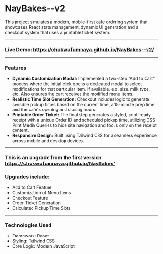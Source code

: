 # NayBakes--v2

This project simulates a modern, mobile-first cafe ordering system that showcases React state management, dynamic UI generation and a checkout system that uses a printable ticket system.

---

### **Live Demo:** https://chukwufumnaya.github.io/NayBakes--v2/

---

### Features

* **Dynamic Customization Modal:** Implemented a two-step "Add to Cart" process where the initial click opens a dedicated modal to select modifications for that particular item, if available, e.g. size, milk type, etc. Also ensures the cart receives the modified menu items.
* **Realistic Time Slot Generation:** Checkout includes logic to generate sensible pickup times based on the current time, a 15-minute prep time and the cafe's opening and closing hours.
* **Printable Order Ticket:** The final step generates a styled, print-ready receipt with a unique Order ID and scheduled pickup time, utilizing CSS Print Media Queries to hide site navigation and focus only on the receipt content.
* **Responsive Design:** Built using Tailwind CSS for a seamless experience across mobile and desktop devices.

---

### This is an upgrade from the first version https://chukwufumnaya.github.io/NayBakes/

### Upgrades include:

* Add to Cart Feature
* Customization of Menu Items
* Checkout Feature
* Order Ticket Generation
* Calculated Pickup Time Slots

---

### Technologies Used

* Framework: React
* Styling: Tailwind CSS
* Core Logic: Modern JavaScript
